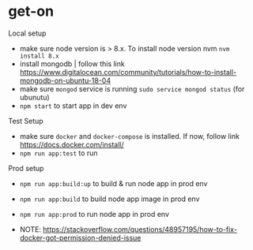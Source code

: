 # get-on
Local setup
* make sure node version is > 8.x. To install node version nvm `nvm install 8.x`
* install mongodb | follow this link  https://www.digitalocean.com/community/tutorials/how-to-install-mongodb-on-ubuntu-18-04
* make sure `mongod` service is running `sudo service mongod status` (for ubunutu)
* `npm start` to start app in dev env


Test Setup
* make sure `docker` and `docker-compose` is installed. If now, follow link https://docs.docker.com/install/
* `npm run app:test` to run
  
Prod setup
* `npm run app:build:up` to build & run node app in prod env
* `npm run app:build`  to build node app image in prod env
* `npm run app:prod` to run node app in prod env 

* NOTE: https://stackoverflow.com/questions/48957195/how-to-fix-docker-got-permission-denied-issue 